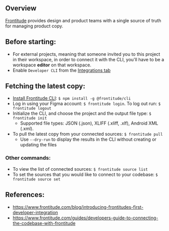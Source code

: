 ## Overview
[Frontitude](https://www.frontitude.com) provides design and product teams with a single source of truth for managing product copy.

## Before starting:
- For external projects, meaning that someone invited you to this project in their workspace, in order to connect it with the CLI, you'll have to be a workspace **editor** on that workspace.
- Enable `Developer CLI` from the [Integrations tab](https://app.frontitude.com/settings/integrations)

## Fetching the latest copy:
- [Install Frontitude CLI](https://www.npmjs.com/package/@frontitude/cli): `$ npm install -g @frontitude/cli`
- Log in using your Figma account: `$ frontitude login`. To log out run: `$ frontitude logout`
- Initialize the CLI, and choose the project and the output file type: `$ frontitude init`
    - Supported file types: JSON (.json), XLIFF (.xliff, .xlf), Android XML (.xml).
- To pull the latest copy from your connected sources: `$ frontitude pull`
    - Use `--dry-run` to display the results in the CLI without creating or updating the files

### Other commands:
- To view the list of connected sources: `$ frontitude source list`
- To set the sources that you would like to connect to your codebase: `$ frontitude source set`

## References:
- https://www.frontitude.com/blog/introducing-frontitudes-first-developer-integration
- https://www.frontitude.com/guides/developers-guide-to-connecting-the-codebase-with-frontitude
